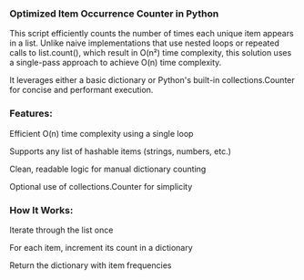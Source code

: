 ### Optimized Item Occurrence Counter in Python
This script efficiently counts the number of times each unique item appears in a list. Unlike naive implementations that use nested loops or repeated calls to list.count(), which result in O(n²) time complexity, this solution uses a single-pass approach to achieve O(n) time complexity.

It leverages either a basic dictionary or Python's built-in collections.Counter for concise and performant execution.

### Features:
Efficient O(n) time complexity using a single loop

Supports any list of hashable items (strings, numbers, etc.)

Clean, readable logic for manual dictionary counting

Optional use of collections.Counter for simplicity

### How It Works:
Iterate through the list once

For each item, increment its count in a dictionary

Return the dictionary with item frequencies
